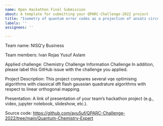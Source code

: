 ```yaml
---
name: Open Hackathon Final Submission
about: A template for submitting your QPARC-Challenge-2022 project
title: "Isometry of quantum error codes as a projection of ansatz circuits"
labels: ''
assignees: ''

---
```


Team name:
NISQ'y Business 

Team members:
Ivan Rojas
Yusuf Aslam

Applied challenge:
Chemistry Challenge
Information Challenge
In addition, please label this GitHub issue with the challenge you applied. 

Project Description:
This project compares several vqe optimising algorithms with classical dft flash gaussian quadrature algorithms with respect to linear orthogonal mapping.

Presentation:
A link of presentation of your team’s hackathon project (e.g., video, jupyter notebook, slideshow, etc.).

Source code:
https://github.com/ayu5uf/QPARC-Challenge-2022/tree/main/Quantum-Chemistry-Expert


